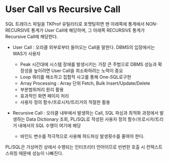 # User Call vs Recursive Call

SQL 트레이스 파일을 TKProf 유틸리티로 포맷팅하면 맨 아래쪽에 통계에서
NON-RECURSIVE 통계가 User Call에 해당하며, 그 아래쪽 RECURSIVE 통계가 Recursive Call에 해당한다.

-   User Call : 오라클 외부로부터 들어오는 Call을 말한다. DBMS의 입장에서는 WAS가 사용자

    -   Peak 시간대에 시스템 장애를 발생시키는 가장 큰 주범으로 DBMS 성능과 확장성을 높이려면 User Call을 최소화하려는 노력이 중요
    -   Loop 쿼리를 해소하고 집합적 사고를 통해 One-SQL로구현
    -   Array Processing : Array 단위 Fetch, Bulk Insert/Update/Delete
    -   부분범위처리 원리 활용
    -   효과적인 화면 페이지 처리
    -   사용자 정의 함수/프로시저/트리거의 적절한 활용

-   Recursive Call : 오라클 내부에서 발생하는 Call, SQL 파싱과 최적화 과정에서 발생하는 Data Dictionary 조회, PL/SQL로 작성된 사용자 정의 함수/프로시저/트리거 내에서의 SQL 수행이 여기에 해당
    -   바인드 변수를 적극적으로 사용해 하드파싱 발생횟수를 줄여야 한다.

PL/SQL은 가상머진 상에서 수행되는 인터프리터 언어이므로 빈번한 호출 시 컨텍스트 스위칭 때문에 성능이 나빠진다.
